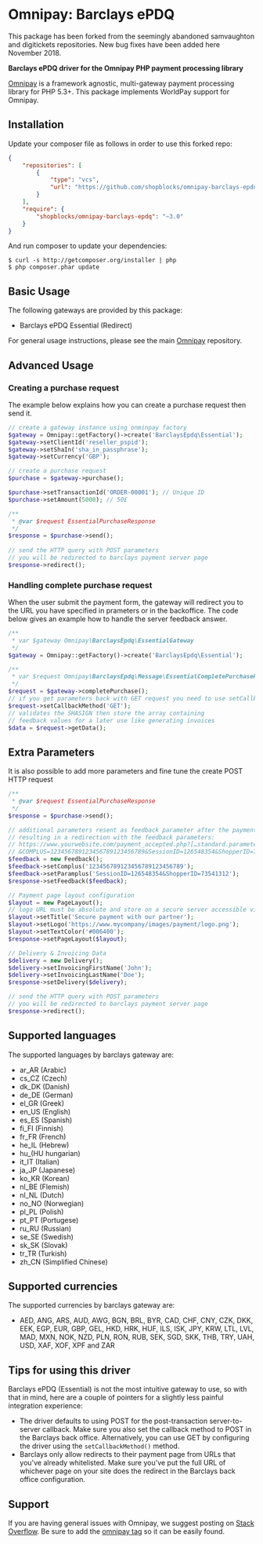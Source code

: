 # Omnipay: Barclays ePDQ

This package has been forked from the seemingly abandoned samvaughton and digitickets repositories. New bug fixes have been added here November 2018.

**Barclays ePDQ driver for the Omnipay PHP payment processing library**

[Omnipay](https://github.com/omnipay/omnipay) is a framework agnostic, multi-gateway payment
processing library for PHP 5.3+. This package implements WorldPay support for Omnipay.

## Installation

Update your composer file as follows in order to use this forked repo:

```json
{
    "repositories": [  
        {  
            "type": "vcs",  
            "url": "https://github.com/shopblocks/omnipay-barclays-epdq"  
        }  
    ], 
    "require": {
        "shopblocks/omnipay-barclays-epdq": "~3.0"
    }
}
```

And run composer to update your dependencies:

    $ curl -s http://getcomposer.org/installer | php
    $ php composer.phar update

## Basic Usage

The following gateways are provided by this package:

* Barclays ePDQ Essential (Redirect)

For general usage instructions, please see the main [Omnipay](https://github.com/omnipay/omnipay)
repository.

## Advanced Usage
### Creating a purchase request

The example below explains how you can create a purchase request then send it.

```php
// create a gateway instance using onminpay factory
$gateway = Omnipay::getFactory()->create('BarclaysEpdq\Essential');
$gateway->setClientId('reseller_pspid');
$gateway->setShaIn('sha_in_passphrase');
$gateway->setCurrency('GBP');

// create a purchase request
$purchase = $gateway->purchase();

$purchase->setTransactionId('ORDER-00001'); // Unique ID
$purchase->setAmount(5000); // 50£

/**
 * @var $request EssentialPurchaseResponse
 */
$response = $purchase->send();
 
// send the HTTP query with POST parameters
// you will be redirected to barclays payment server page
$response->redirect();
```

### Handling complete purchase request

When the user submit the payment form, the gateway will redirect you to the URL you have specified in prameters or in the backoffice. The code below gives an example how to handle the server feedback answer.

```php
/**
 * var $gateway Omnipay\BarclaysEpdq\EssentialGateway
 */
$gateway = Omnipay::getFactory()->create('BarclaysEpdq\Essential');

/**
 * var $request Omnipay\BarclaysEpdq\Message\EssentialCompletePurchaseRequest
 */
$request = $gateway->completePurchase();
// if you get parameters back with GET request you need to use setCallbackMethod
$request->setCallbackMethod('GET');
// validates the SHASIGN then store the array containing
// feedback values for a later use like generating invoices
$data = $request->getData();
```

## Extra Parameters

It is also possible to add more parameters and fine tune the create POST HTTP request

```php
/**
 * @var $request EssentialPurchaseResponse
 */
$response = $purchase->send();

// additional parameters resent as feedback parameter after the payment
// resulting in a redirection with the feedback parameters:
// https://www.yourwebsite.com/payment_accepted.php?[…standard.parameters…]
// &COMPLUS=123456789123456789123456789&SessionID=126548354&ShopperID=73541312
$feedback = new Feedback();
$feedback->setComplus('123456789123456789123456789');
$feedback->setParamplus('SessionID=126548354&ShopperID=73541312');
$response->setFeedback($feedback);

// Payment page layout configuration
$layout = new PageLayout(); 
// logo URL must be absolute and store on a secure server accessible via HTTPS
$layout->setTitle('Secure payment with our partner');
$layout->setLogo('https://www.mycompany/images/payment/logo.png');
$layout->setTextColor('#006400');
$response->setPageLayout($layout);

// Delivery & Invoicing Data
$delivery = new Delivery(); 
$delivery->setInvoicingFirstName('John');
$delivery->setInvoicingLastName('Doe');
$response->setDelivery($delivery);

// send the HTTP query with POST parameters
// you will be redirected to barclays payment server page
$response->redirect();
```

## Supported languages

The supported languages by barclays gateway are:

- ar_AR (Arabic)
- cs_CZ (Czech)
- dk_DK (Danish)
- de_DE (German)
- el_GR (Greek)
- en_US (English)
- es_ES (Spanish)
- fi_FI (Finnish)
- fr_FR (French)
- he_IL (Hebrew)
- hu_(HU hungarian)
- it_IT (Italian)
- ja_JP (Japanese)
- ko_KR (Korean)
- nl_BE (Flemish)
- nl_NL (Dutch)
- no_NO (Norwegian)
- pl_PL (Polish)
- pt_PT (Portugese)
- ru_RU (Russian)
- se_SE (Swedish)
- sk_SK (Slovak)
- tr_TR (Turkish)
- zh_CN (Simplified Chinese)

## Supported currencies

The supported currencies by barclays gateway are:

- AED, ANG, ARS, AUD, AWG, BGN, BRL, BYR, CAD, CHF, CNY, CZK, DKK, EEK, EGP, EUR, GBP, GEL, HKD, HRK, HUF, ILS, ISK, JPY, KRW, LTL, LVL, MAD, MXN, NOK, NZD, PLN, RON, RUB, SEK, SGD, SKK, THB, TRY, UAH, USD, XAF, XOF, XPF and ZAR 

## Tips for using this driver
Barclays ePDQ (Essential) is not the most intuitive gateway to use, so with that in mind, here are a couple of pointers for a slightly less painful integration experience:
* The driver defaults to using POST for the post-transaction server-to-server callback. Make sure you also set the callback method to POST in the Barclays back office. Alternatively, you can use GET by configuring the driver using the `setCallbackMethod()` method.
* Barclays only allow redirects to their payment page from URLs that you've already whitelisted. Make sure you've put the full URL of whichever page on your site does the redirect in the Barclays back office configuration.

## Support

If you are having general issues with Omnipay, we suggest posting on
[Stack Overflow](http://stackoverflow.com/). Be sure to add the
[omnipay tag](http://stackoverflow.com/questions/tagged/omnipay) so it can be easily found.
